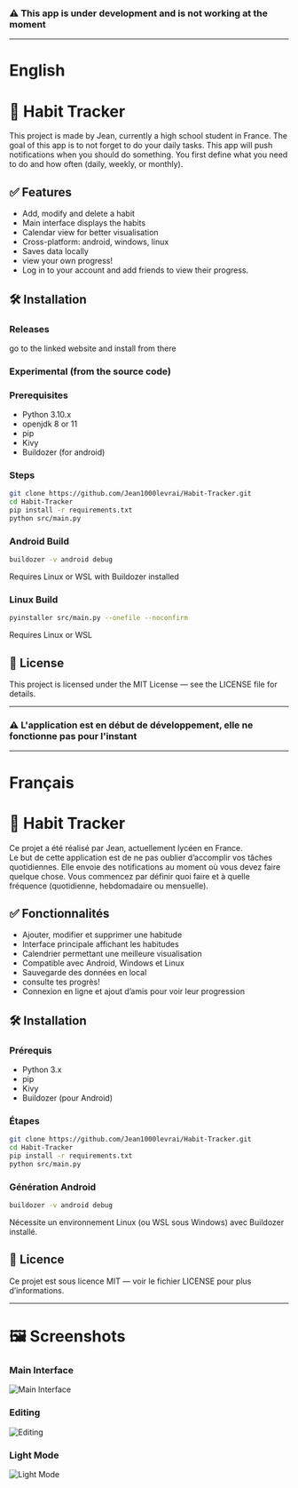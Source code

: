 ### ⚠️ This app is under development and is not working at the moment
___________________________________________
# English
# 📱 Habit Tracker

This project is made by Jean, currently a high school student in France.
The goal of this app is to not forget to do your daily tasks. This app will push notifications when you should do something. You first define what you need to do and how often (daily, weekly, or monthly).

## ✅ Features

 - Add, modify and delete a habit
 - Main interface displays the habits
 - Calendar view for better visualisation
 - Cross-platform: android, windows, linux
 - Saves data locally
 - view your own progress!
 - Log in to your account and add friends to view their progress.


## 🛠️ Installation

### Releases

go to the linked website and install from there

### Experimental (from the source code)

### Prerequisites

 - Python 3.10.x
 - openjdk 8 or 11
 - pip
 - Kivy
 - Buildozer (for android)

### Steps

```bash
git clone https://github.com/Jean1000levrai/Habit-Tracker.git
cd Habit-Tracker
pip install -r requirements.txt
python src/main.py
```
### Android Build

```bash
buildozer -v android debug
```
Requires Linux or WSL with Buildozer installed

### Linux Build

```bash
pyinstaller src/main.py --onefile --noconfirm
```
Requires Linux or WSL

## 📄 License

This project is licensed under the MIT License — see the LICENSE file for details.
___________________________________________
### ⚠️ L'application est en début de développement, elle ne fonctionne pas pour l'instant
___________________________________________
# Français
# 📱 Habit Tracker

Ce projet a été réalisé par Jean, actuellement lycéen en France.  
Le but de cette application est de ne pas oublier d’accomplir vos tâches quotidiennes. Elle envoie des notifications au moment où vous devez faire quelque chose. Vous commencez par définir quoi faire et à quelle fréquence (quotidienne, hebdomadaire ou mensuelle).

## ✅ Fonctionnalités

 - Ajouter, modifier et supprimer une habitude
 - Interface principale affichant les habitudes
 - Calendrier permettant une meilleure visualisation
 - Compatible avec Android, Windows et Linux
 - Sauvegarde des données en local
 - consulte tes progrès!
 - Connexion en ligne et ajout d’amis pour voir leur progression


## 🛠️ Installation

### Prérequis

 - Python 3.x
 - pip
 - Kivy
 - Buildozer (pour Android)

### Étapes

```bash
git clone https://github.com/Jean1000levrai/Habit-Tracker.git
cd Habit-Tracker
pip install -r requirements.txt
python src/main.py
```

### Génération Android

```bash
buildozer -v android debug
```
Nécessite un environnement Linux (ou WSL sous Windows) avec Buildozer installé.

## 📄 Licence

Ce projet est sous licence MIT — voir le fichier LICENSE pour plus d’informations.

___________________________________________
# 🖼️ Screenshots


### Main Interface

![Main Interface](assets/screenshots/screenshot3.png)

### Editing

![Editing](assets/screenshots/screenshot4.png)

### Light Mode

![Light Mode](assets/screenshots/screenshot5.png)
